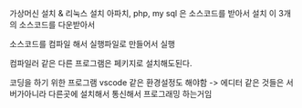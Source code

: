 가상머신 설치 & 리눅스 설치
아파치, php, my sql 은 소스코드를 받아서 설치
이 3개의 소스코드를 다운받아서

소스코드를 컴파일 해서 실행파일로 만들어서 실행

컴파일러 같은 다른 프로그램은 페키지로 설치해도된다.

코딩을 하기 위한 프로그램 vscode 같은 환경설정도 해야함
-> 에디터 같은 것들은 서버가아니라 다른곳에 설치해서 통신해서 프로그래밍 하는거임


